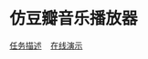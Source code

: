 # 仿豆瓣音乐播放器

[任务描述](http://ife.baidu.com/course/detail/id/83) &nbsp;&nbsp; [在线演示](https://ife2017.github.io/doubanfm/)
